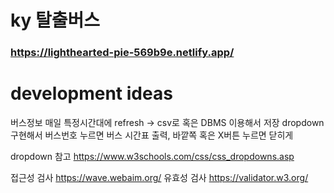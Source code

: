 # ky 탈출버스

### https://lighthearted-pie-569b9e.netlify.app/

# development ideas

버스정보 매일 특정시간대에 refresh -> csv로 혹은 DBMS 이용해서 저장
dropdown 구현해서 버스번호 누르면 버스 시간표 출력, 바깥쪽 혹은 X버튼 누르면 닫히게


dropdown 참고
https://www.w3schools.com/css/css_dropdowns.asp

접근성 검사
https://wave.webaim.org/
유효성 검사
https://validator.w3.org/